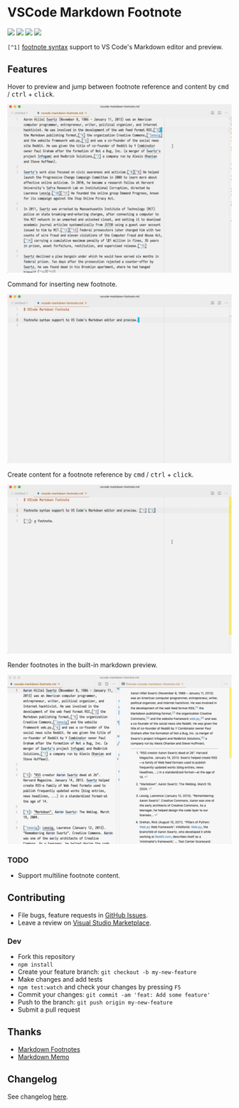 # VSCode Markdown Footnote

[![](https://vsmarketplacebadge.apphb.com/version-short/houkanshan.vscode-markdown-footnote.svg)](https://marketplace.visualstudio.com/items?itemName=houkanshan.vscode-markdown-footnote)
[![](https://vsmarketplacebadge.apphb.com/installs/houkanshan.vscode-markdown-footnote.svg)](https://marketplace.visualstudio.com/items?itemName=houkanshan.vscode-markdown-footnote)
[![](https://vsmarketplacebadge.apphb.com/rating-short/houkanshan.vscode-markdown-footnote.svg)](https://marketplace.visualstudio.com/items?itemName=houkanshan.vscode-markdown-footnote&ssr=false#review-details)
[![](https://github.com/houkanshan/vscode-markdown-footnote/workflows/CI/badge.svg?branch=master)](https://github.com/houkanshan/vscode-markdown-footnote/actions?query=workflow%3ACI+branch%3Amaster)

`[^1]` [footnote syntax](https://www.markdownguide.org/extended-syntax/#footnotes) support to VS Code's Markdown editor and preview.

## Features

Hover to preview and jump between footnote reference and content by <kbd>cmd</kbd> / <kbd>ctrl</kbd> + <kbd>click</kbd>.

![](assets/jump-between.gif)

Command for inserting new footnote.

![](assets/insert-footnote.gif)

Create content for a footnote reference by <kbd>cmd</kbd> / <kbd>ctrl</kbd> + <kbd>click</kbd>.

![](assets/click-add-footnote.gif)

Render footnotes in the built-in markdown preview.

![](assets/preview.png)

### TODO

- Support multiline footnote content.

## Contributing

- File bugs, feature requests in [GitHub Issues](https://github.com/houkanshan/vscode-markdown-footnote/issues).
- Leave a review on [Visual Studio Marketplace](https://marketplace.visualstudio.com/items?itemName=houkanshan.vscode-markdown-footnote&ssr=false#review-details).

### Dev

- Fork this repository
- `npm install`
- Create your feature branch: `git checkout -b my-new-feature`
- Make changes and add tests
- `npm test:watch` and check your changes by pressing `F5`
- Commit your changes: `git commit -am 'feat: Add some feature'`
- Push to the branch: `git push origin my-new-feature`
- Submit a pull request

## Thanks

- [Markdown Footnotes](https://github.com/mjbvz/vscode-markdown-footnotes)
- [Markdown Memo](https://github.com/svsool/vscode-memo)

## Changelog

See changelog [here](./CHANGELOG.md).
